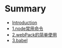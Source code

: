 # Summary

* [Introduction](README.md)
* [1.node常用命令](chapter1.md)
* [2.webPack的简单使用](2webpackde-jian-dan-shi-yong.md)
* [3.babel](3babel.md)

